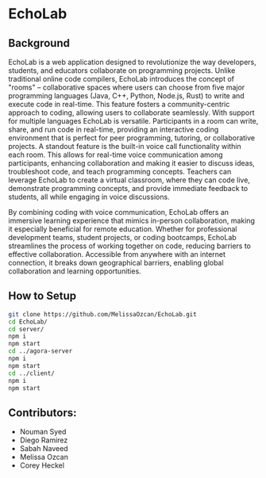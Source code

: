 # EchoLab

## Background
EchoLab is a web application designed to revolutionize the way developers, students, and educators collaborate on programming projects. Unlike traditional online code compilers, EchoLab introduces the concept of "rooms" – collaborative spaces where users can choose from five major programming languages (Java, C++, Python, Node.js, Rust) to write and execute code in real-time. This feature fosters a community-centric approach to coding, allowing users to collaborate seamlessly. With support for multiple languages EchoLab is versatile. Participants in a room can write, share, and run code in real-time, providing an interactive coding environment that is perfect for peer programming, tutoring, or collaborative projects. A standout feature is the built-in voice call functionality within each room. This allows for real-time voice communication among participants, enhancing collaboration and making it easier to discuss ideas, troubleshoot code, and teach programming concepts. Teachers can leverage EchoLab to create a virtual classroom, where they can code live, demonstrate programming concepts, and provide immediate feedback to students, all while engaging in voice discussions.

By combining coding with voice communication, EchoLab offers an immersive learning experience that mimics in-person collaboration, making it especially beneficial for remote education. Whether for professional development teams, student projects, or coding bootcamps, EchoLab streamlines the process of working together on code, reducing barriers to effective collaboration. Accessible from anywhere with an internet connection, it breaks down geographical barriers, enabling global collaboration and learning opportunities.

## How to Setup
```bash
git clone https://github.com/MelissaOzcan/EchoLab.git
cd EchoLab/
cd server/
npm i
npm start
cd ../agora-server
npm i 
npm start
cd ../client/
npm i
npm start
```

## Contributors:
- Nouman Syed
- Diego Ramirez
- Sabah Naveed
- Melissa Ozcan
- Corey Heckel
